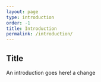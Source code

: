 ```yaml
---
layout: page
type: introduction
order: -1
title: Introduction
permalink: /introduction/
---
```


##  Title

An introduction goes here! a change

